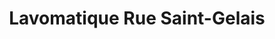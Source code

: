 ---
title: "Lavomatique Rue Saint-Gelais"
url: /niort/lavomatique-rue-saint-gelais/
shop: blanchisserie
---